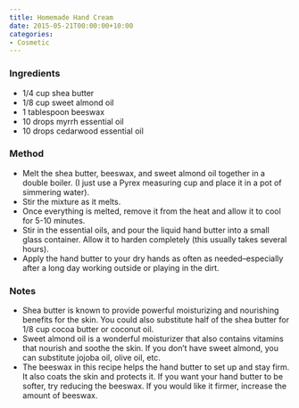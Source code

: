 ```yaml
---
title: Homemade Hand Cream
date: 2015-05-21T00:00:00+10:00
categories:
- Cosmetic
---
```









### Ingredients

* 1/4 cup shea butter 
* 1/8 cup sweet almond oil 
* 1 tablespoon beeswax 
* 10 drops myrrh essential oil 
* 10 drops cedarwood essential oil

### Method

* Melt the shea butter, beeswax, and sweet almond oil together in a double boiler. (I just use a Pyrex measuring cup and place it in a pot of simmering water).
* Stir the mixture as it melts.
* Once everything is melted, remove it from the heat and allow it to cool for 5-10 minutes.
* Stir in the essential oils, and pour the liquid hand butter into a small glass container. Allow it to harden completely (this usually takes several hours).
* Apply the hand butter to your dry hands as often as needed–especially after a long day working outside or playing in the dirt.

### Notes

* Shea butter is known to provide powerful moisturizing and nourishing benefits for the skin.  You could also substitute half of the shea butter for 1/8 cup cocoa butter or coconut oil.
* Sweet almond oil is a wonderful moisturizer that also contains vitamins that nourish and soothe the skin. If you don’t have sweet almond, you can substitute jojoba oil, olive oil, etc.
* The beeswax in this recipe helps the hand butter to set up and stay firm. It also coats the skin and protects it. If you want your hand butter to be softer, try reducing the beeswax. If you would like it firmer, increase the amount of beeswax.
